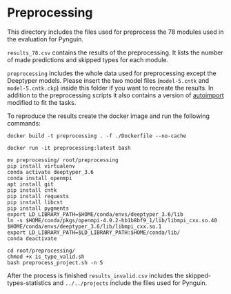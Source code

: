 # Preprocessing

This directory includes the files used for preprocess the 78 modules used in the evaluation for Pynguin.

`results_78.csv` contains the results of the preprocessing. It lists the number of made predictions and skipped types for each module.

`preprocessing` includes the whole data used for preprocessing except the Deeptyper models. Please insert the two model files (`model-5.cntk` and `model-5.cntk.ckp`) inside this folder if you want to recreate the results.
In addition to the preprocessing scripts it also contains a version of [autoimport](https://github.com/lyz-code/autoimport) modified to fit the tasks.

To reproduce the results create the docker image and run the following commands:

```
docker build -t preprocessing . -f ./Dockerfile --no-cache

docker run -it preprocessing:latest bash

mv preprocessing/ root/preprocessing
pip install virtualenv
conda activate deeptyper_3.6
conda install openmpi
apt install git
pip install cntk
pip install requests
pip install libcst
pip install pygments
export LD_LIBRARY_PATH=$HOME/conda/envs/deeptyper_3.6/lib
ln -s $HOME/conda/pkgs/openmpi-4.0.2-hb1b8bf9_1/lib/libmpi_cxx.so.40 $HOME/conda/envs/deeptyper_3.6/lib/libmpi_cxx.so.1
export LD_LIBRARY_PATH=$LD_LIBRARY_PATH:$HOME/conda/lib/
conda deactivate 

cd root/preprocessing/
chmod +x is_type_valid.sh 
bash preprocess_project.sh -n 5
```

After the process is finished `results_invalid.csv` includes the skipped-types-statistics and `../../projects` include the files used for Pynguin.
